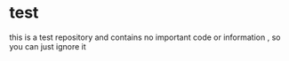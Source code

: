 # test
this is a test repository and contains no important code or information , so you can just ignore it  
